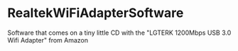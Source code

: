 # RealtekWiFiAdapterSoftware
Software that comes on a tiny little CD with the "LGTERK 1200Mbps USB 3.0 Wifi Adapter" from Amazon
